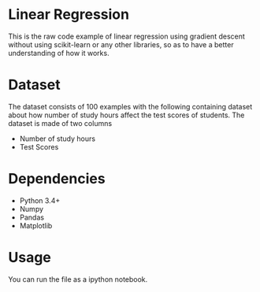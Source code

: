 # Linear Regression
This is the raw code example of linear regression using gradient descent without using scikit-learn or any other libraries, so as to have a better understanding of how it works.

# Dataset 
The dataset consists of 100 examples with the following containing dataset about how number of study hours affect the test scores of students.
The dataset is made of two columns
* Number of study hours
* Test Scores

# Dependencies
 * Python 3.4+
 * Numpy
 * Pandas
 * Matplotlib
 
 # Usage
 You can run the file as a ipython notebook.
 
